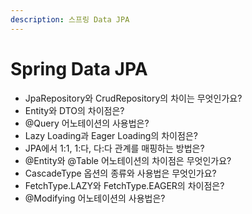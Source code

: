 ```yaml
---
description: 스프링 Data JPA
---
```


# Spring Data JPA

* JpaRepository와 CrudRepository의 차이는 무엇인가요?
* Entity와 DTO의 차이점은?
* @Query 어노테이션의 사용법은?
* Lazy Loading과 Eager Loading의 차이점은?
* JPA에서 1:1, 1:다, 다:다 관계를 매핑하는 방법은?
* @Entity와 @Table 어노테이션의 차이점은 무엇인가요?
* CascadeType 옵션의 종류와 사용법은 무엇인가요?
* FetchType.LAZY와 FetchType.EAGER의 차이점은?
* @Modifying 어노테이션의 사용법은?
